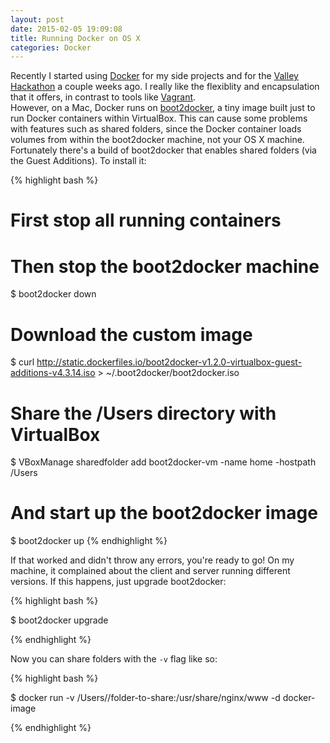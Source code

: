 ```yaml
---
layout: post
date: 2015-02-05 19:09:08
title: Running Docker on OS X
categories: Docker
---
```


Recently I started using [Docker](https://www.docker.com/) for my side projects and for the [Valley Hackathon](http://valleyhackathon.com/) a couple weeks ago. I really like the flexiblity and encapsulation that it offers, in contrast to tools like [Vagrant](https://www.vagrantup.com/).  
However, on a Mac, Docker runs on [boot2docker](http://boot2docker.io/), a tiny image built just to run Docker containers within VirtualBox. This can cause some problems with features such as shared folders, since the Docker container loads volumes from within the boot2docker machine, not your OS X machine.  
Fortunately there's a build of boot2docker that enables shared folders (via the Guest Additions). To install it:

{% highlight bash %}
# First stop all running containers
# Then stop the boot2docker machine
$ boot2docker down

# Download the custom image
$ curl http://static.dockerfiles.io/boot2docker-v1.2.0-virtualbox-guest-additions-v4.3.14.iso > ~/.boot2docker/boot2docker.iso

# Share the /Users directory with VirtualBox
$ VBoxManage sharedfolder add boot2docker-vm -name home -hostpath /Users

# And start up the boot2docker image
$ boot2docker up
{% endhighlight %}

If that worked and didn't throw any errors, you're ready to go! On my machine, it complained about the client and server running different versions. If this happens, just upgrade boot2docker:

{% highlight bash %}

$ boot2docker upgrade

{% endhighlight %}

Now you can share folders with the `-v` flag like so:

{% highlight bash %}

$ docker run -v /Users/<username>/folder-to-share:/usr/share/nginx/www -d docker-image

{% endhighlight %}